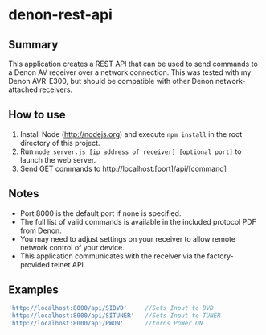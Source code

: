 # denon-rest-api

## Summary
This application creates a REST API that can be used to send commands to a Denon AV receiver over
a network connection. This was tested with my Denon AVR-E300, but should be compatible with other
Denon network-attached receivers.

## How to use
1) Install Node (http://nodejs.org) and execute `npm install` in the root directory of this project.  
2) Run `node server.js [ip address of receiver] [optional port]` to launch the web server.  
3) Send GET commands to http://localhost:[port]/api/[command]

## Notes
- Port 8000 is the default port if none is specified. 
- The full list of valid commands is available in the included protocol PDF from Denon.
- You may need to adjust settings on your receiver to allow remote network control of your device.
- This application communicates with the receiver via the factory-provided telnet API.

## Examples
``` Javascript
'http://localhost:8000/api/SIDVD'     //Sets Input to DVD   
'http://localhost:8000/api/SITUNER'   //Sets Input to TUNER   
'http://localhost:8000/api/PWON'      //turns PoWer ON   
```
